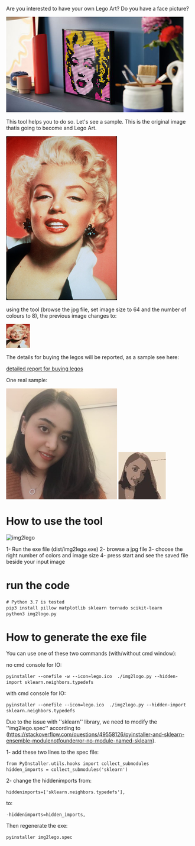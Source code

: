 Are you interested to have your own Lego Art? Do you have a face picture?

![Lego art](Lego-Art.png)

This tool helps you to do so. Let's see a sample. This is the original image thatis going to become and Lego Art.

<img src="MarilynMonroe.jpg" alt="Sample original pic" width="300"/>

using the tool (browse the jpg file, set image size to 64 and the number of colours to 8), the previous image changes to:

![Converted version with 8 colours 64x64](MarilynMonroe_64_8.jpg)

The details for buying the legos will be reported, as a sample see here:

[detailed report for buying legos](MarilynMonroe_64_8_Lego_details.rpt)


One real sample:

<img src="Ghazal1.jpg" alt="input, RealSample" width="300"/>

<img src="Ghazal1_128_4.jpg" alt="output, RealSample"/>


# How to use the tool

<img src="img2lego.jpg" alt="img2lego"/>

1- Run the exe file (dist/img2lego.exe)
2- browse a jpg file
3- choose the right number of colors and image size
4- press start and see the saved file beside your input image

# run the code

	# Python 3.7 is tested
	pip3 install pillow matplotlib sklearn tornado scikit-learn  
	python3 img2logo.py

# How to generate the exe file

You can use one of these two commands (with/without cmd window):
	
no cmd console for IO:

	pyinstaller --onefile -w --icon=lego.ico  ./img2logo.py --hidden-import sklearn.neighbors.typedefs

with cmd console for IO:

	pyinstaller --onefile --icon=lego.ico  ./img2logo.py --hidden-import sklearn.neighbors.typedefs 

Due to the issue with ''sklearn'' library, we need to modify the ''img2lego.spec'' according to (https://stackoverflow.com/questions/49558126/pyinstaller-and-sklearn-ensemble-modulenotfounderror-no-module-named-sklearn). 

1- add these two lines to the spec file:

	from PyInstaller.utils.hooks import collect_submodules
	hidden_imports = collect_submodules('sklearn')

2- change the hiddenimports from:

	hiddenimports=['sklearn.neighbors.typedefs'],

to:

	-hiddenimports=hidden_imports,

Then regenerate the exe:

	pyinstaller img2lego.spec

